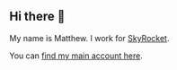 ## Hi there 👋

My name is Matthew.  I work for [SkyRocket](https://skyrocketdigital.com/).

You can [find my main account here](https://github.com/matthewcsimpson). 

<!--
**matthew-skyrocket/matthew-skyrocket** is a ✨ _special_ ✨ repository because its `README.md` (this file) appears on your GitHub profile.

Here are some ideas to get you started:

- 🔭 I’m currently working on ...
- 🌱 I’m currently learning ...
- 👯 I’m looking to collaborate on ...
- 🤔 I’m looking for help with ...
- 💬 Ask me about ...
- 📫 How to reach me: ...
- 😄 Pronouns: ...
- ⚡ Fun fact: ...
-->
